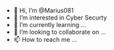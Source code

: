 - 👋 Hi, I’m @Marius081
- 👀 I’m interested in Cyber Securty
- 🌱 I’m currently learning ...
- 💞️ I’m looking to collaborate on ...
- 📫 How to reach me ...

<!---
Marius081/Marius081 is a ✨ special ✨ repository because its `README.md` (this file) appears on your GitHub profile.
You can click the Preview link to take a look at your changes.
--->
